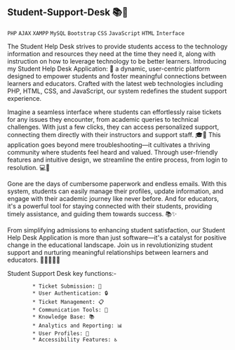 ## Student-Support-Desk 📚🔔
`PHP` `AJAX` `XAMPP` `MySQL` `Bootstrap` `CSS` `JavaScript` `HTML` `Interface` 


The Student Help Desk strives to provide students access to the technology information and resources they need at the time they need it, along with 
instruction on how to leverage technology to be better learners. Introducing my Student Help Desk Application: 🚀 a dynamic, user-centric platform 
designed to empower students and foster meaningful connections between learners and educators. Crafted with the latest web technologies including PHP,
HTML, CSS, and JavaScript, our system redefines the student support experience. 

Imagine a seamless interface where students can effortlessly raise tickets for any issues they encounter, from academic queries to technical challenges. 
With just a few clicks, they can access personalized support, connecting them directly with their instructors and support staff. 🎓💬
This application goes beyond mere troubleshooting—it cultivates a thriving community where students feel heard and valued. Through user-friendly features 
and intuitive design, we streamline the entire process, from login to resolution. 💻🤝 

Gone are the days of cumbersome paperwork and endless emails. With this system, students can easily manage their profiles, update information, and 
engage with their academic journey like never before. And for educators, it's a powerful tool for staying connected with their students, providing timely 
assistance, and guiding them towards success. 📚✨ 

From simplifying admissions to enhancing student satisfaction, our Student Help Desk Application is more than just software—it's a catalyst for 
positive change in the educational landscape. Join us in revolutionizing student support and nurturing meaningful relationships between learners and educators. 🌟👩‍🎓👨‍🏫

Student Support Desk key functions:-

            * Ticket Submission: 🎫
            * User Authentication: 🔒
            * Ticket Management: 📋
            * Communication Tools: 💬
            * Knowledge Base: 📚
            * Analytics and Reporting: 📊
            * User Profiles: 👤
            * Accessibility Features: ♿️
     
     
